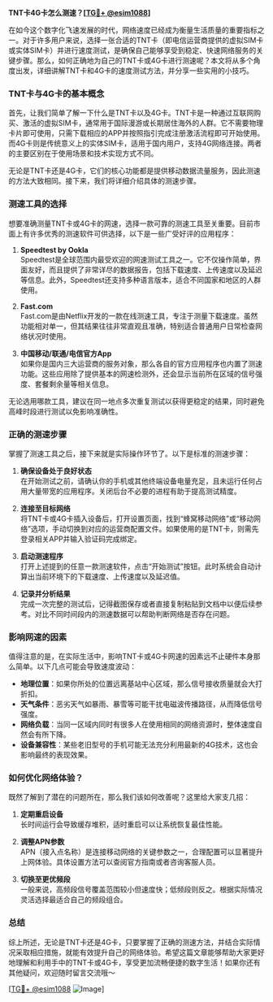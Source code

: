 **TNT卡4G卡怎么测速？[[TG💪+ @esim1088](https://t.me/s/esim1088)]**

在如今这个数字化飞速发展的时代，网络速度已经成为衡量生活质量的重要指标之一。对于许多用户来说，选择一张合适的TNT卡（即电信运营商提供的虚拟SIM卡或实体SIM卡）并进行速度测试，是确保自己能够享受到稳定、快速网络服务的关键步骤。那么，如何正确地为自己的TNT卡或4G卡进行测速呢？本文将从多个角度出发，详细讲解TNT卡和4G卡的速度测试方法，并分享一些实用的小技巧。

### TNT卡与4G卡的基本概念

首先，让我们简单了解一下什么是TNT卡以及4G卡。TNT卡是一种通过互联网购买、激活的虚拟SIM卡，通常用于国际漫游或长期居住海外的人群。它不需要物理卡片即可使用，只需下载相应的APP并按照指引完成注册激活流程即可开始使用。而4G卡则是传统意义上的实体SIM卡，适用于国内用户，支持4G网络连接。两者的主要区别在于使用场景和技术实现方式不同。

无论是TNT卡还是4G卡，它们的核心功能都是提供移动数据流量服务，因此测速的方法大致相同。接下来，我们将详细介绍具体的测速步骤。

### 测速工具的选择

想要准确测量TNT卡或4G卡的网速，选择一款可靠的测速工具至关重要。目前市面上有许多优秀的测速软件可供选择，以下是一些广受好评的应用程序：

1. **Speedtest by Ookla**  
   Speedtest是全球范围内最受欢迎的网速测试工具之一。它不仅操作简单，界面友好，而且提供了非常详尽的数据报告，包括下载速度、上传速度以及延迟等信息。此外，Speedtest还支持多种语言版本，适合不同国家和地区的人群使用。

2. **Fast.com**  
   Fast.com是由Netflix开发的一款在线测速工具，专注于测量下载速度。虽然功能相对单一，但其结果往往非常直观且准确，特别适合普通用户日常检查网络状况时使用。

3. **中国移动/联通/电信官方App**  
   如果你是国内三大运营商的服务对象，那么各自的官方应用程序也内置了测速功能。这些应用除了提供基本的网速检测外，还会显示当前所在区域的信号强度、套餐剩余量等相关信息。

无论选用哪款工具，建议在同一地点多次重复测试以获得更稳定的结果，同时避免高峰时段进行测试以免影响准确性。

### 正确的测速步骤

掌握了测速工具之后，接下来就是实际操作环节了。以下是标准的测速步骤：

1. **确保设备处于良好状态**  
   在开始测试之前，请确认你的手机或其他终端设备电量充足，且未运行任何占用大量带宽的应用程序。关闭后台不必要的进程有助于提高测试精度。

2. **连接至目标网络**  
   将TNT卡或4G卡插入设备后，打开设置页面，找到“蜂窝移动网络”或“移动网络”选项，手动切换到对应的运营商配置文件。如果使用的是TNT卡，则需先登录相关APP并输入验证码完成绑定。

3. **启动测速程序**  
   打开上述提到的任意一款测速软件，点击“开始测试”按钮。此时系统会自动计算出当前环境下的下载速度、上传速度以及延迟值。

4. **记录并分析结果**  
   完成一次完整的测试后，记得截图保存或者直接复制粘贴到文档中以便后续参考。对比不同时间段内的测速数据可以帮助判断网络是否存在问题。

### 影响网速的因素

值得注意的是，在实际生活中，影响TNT卡或4G卡网速的因素远不止硬件本身那么简单。以下几点可能会导致速度波动：

- **地理位置**：如果你所处的位置远离基站中心区域，那么信号接收质量就会大打折扣。
- **天气条件**：恶劣天气如暴雨、暴雪等可能干扰电磁波传播路径，从而降低信号强度。
- **网络负载**：当同一区域内同时有很多人在使用相同的网络资源时，整体速度自然会有所下降。
- **设备兼容性**：某些老旧型号的手机可能无法充分利用最新的4G技术，这也会影响最终的表现效果。

### 如何优化网络体验？

既然了解到了潜在的问题所在，那么我们该如何改善呢？这里给大家支几招：

1. **定期重启设备**  
   长时间运行会导致缓存堆积，适时重启可以让系统恢复最佳性能。

2. **调整APN参数**  
   APN（接入点名称）是连接移动网络的关键参数之一，合理配置可以显著提升上网体验。具体设置方法可以查阅官方指南或者咨询客服人员。

3. **切换至更优频段**  
   一般来说，高频段信号覆盖范围较小但速度快；低频段则反之。根据实际情况灵活选择最适合自己的频段组合。

### 总结

综上所述，无论是TNT卡还是4G卡，只要掌握了正确的测速方法，并结合实际情况采取相应措施，就能有效提升自己的网络体验。希望这篇文章能够帮助大家更好地理解和利用手中的TNT卡或4G卡，享受更加流畅便捷的数字生活！如果你还有其他疑问，欢迎随时留言交流哦～ 

[[TG💪+ @esim1088](https://t.me/s/esim1088) ![Image](https://i.postimg.cc/4NQfJmqS/Snipaste-2025-05-13-00-14-12.png)]